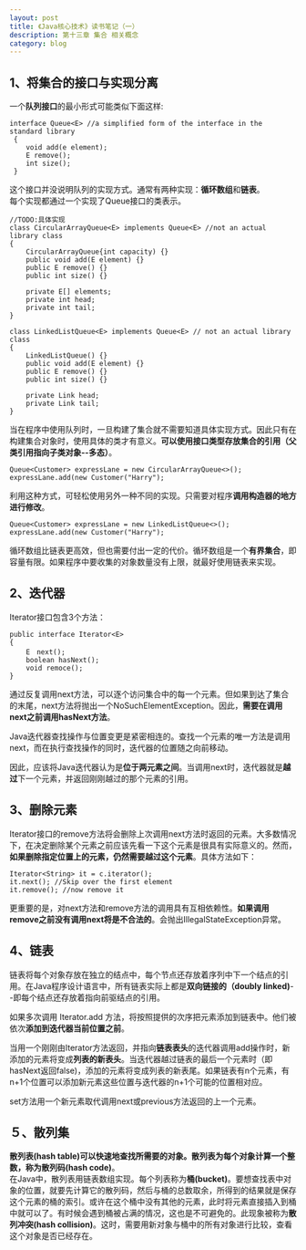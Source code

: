 ```yaml
---
layout: post
title: 《Java核心技术》读书笔记（一）
description: 第十三章 集合 相关概念
category: blog
---
```


## 1、将集合的接口与实现分离  
一个**队列接口**的最小形式可能类似下面这样:  

	interface Queue<E> //a simplified form of the interface in the standard library
	 {
		void add(e element);
		E remove();
		int size();
	 }
  

这个接口并没说明队列的实现方式。通常有两种实现：**循环数组**和**链表**。  
每个实现都通过一个实现了Queue接口的类表示。  

	//TODO:具体实现
	class CircularArrayQueue<E> implements Queue<E> //not an actual library class
	{
		CircularArrayQueue{int capacity) {}
		public void add(E element) {}
		public E remove() {}
		public int size() {}

		private E[] elements;
		private int head;
		private int tail;
	}  
    
	class LinkedListQueue<E> implements Queue<E> // not an actual library class
	{
		LinkedListQueue() {}
		public void add(E element) {}
		public E remove() {}
		public int size() {}

		private Link head;
		private Link tail;
	}  

当在程序中使用队列时，一旦构建了集合就不需要知道具体实现方式。因此只有在构建集合对象时，使用具体的类才有意义。**可以使用接口类型存放集合的引用（父类引用指向子类对象--多态）**。

	Queue<Customer> expressLane = new CircularArrayQueue<>();
	expressLane.add(new Customer("Harry");  

利用这种方式，可轻松使用另外一种不同的实现。只需要对程序**调用构造器的地方进行修改**。  

	Queue<Customer> expressLane = new LinkedListQueue<>();
	expressLane.add(new Customer("Harry");
  
循环数组比链表更高效，但也需要付出一定的代价。循环数组是一个**有界集合**，即容量有限。如果程序中要收集的对象数量没有上限，就最好使用链表来实现。  

## 2、迭代器
Iterator接口包含3个方法：  
	
	public interface Iterator<E>
	{
		E　next();
		boolean hasNext();
		void remoce();
	}

通过反复调用next方法，可以逐个访问集合中的每一个元素。但如果到达了集合的末尾，next方法将抛出一个NoSuchElementException。因此，**需要在调用next之前调用hasNext方法**。  

Java迭代器查找操作与位置变更是紧密相连的。查找一个元素的唯一方法是调用next，而在执行查找操作的同时，迭代器的位置随之向前移动。

因此，应该将Java迭代器认为是**位于两元素之间**。当调用next时，迭代器就是**越过**下一个元素，并返回刚刚越过的那个元素的引用。

## 3、删除元素
Iterator接口的remove方法将会删除上次调用next方法时返回的元素。大多数情况下，在决定删除某个元素之前应该先看一下这个元素是很具有实际意义的。然而，**如果删除指定位置上的元素，仍然需要越过这个元素**。具体方法如下：

	Iterator<String> it = c.iterator();
	it.next(); //Skip over the first element
	it.remove(); //now remove it

更重要的是，对next方法和remove方法的调用具有互相依赖性。**如果调用remove之前没有调用next将是不合法的**。会抛出IllegalStateException异常。

## 4、链表

链表将每个对象存放在独立的结点中，每个节点还存放着序列中下一个结点的引用。在Java程序设计语言中，所有链表实际上都是**双向链接的（doubly linked)**--即每个结点还存放着指向前驱结点的引用。

如果多次调用 Iterator.add 方法，将按照提供的次序把元素添加到链表中。他们被依次**添加到迭代器当前位置之前**。

当用一个刚刚由Iterator方法返回，并指向**链表表头**的迭代器调用add操作时，新添加的元素将变成**列表的新表头**。当迭代器越过链表的最后一个元素时（即hasNext返回false)，添加的元素将变成列表的新表尾。如果链表有n个元素，有n+1个位置可以添加新元素这些位置与迭代器的n+1个可能的位置相对应。 

set方法用一个新元素取代调用next或previous方法返回的上一个元素。　　

## ５、散列集

**散列表(hash table)**可以快速地查找所需要的对象。散列表为每个对象计算一个整数，称为**散列码(hash code)**。  
在Java中，散列表用链表数组实现。每个列表称为**桶(bucket)**。要想查找表中对象的位置，就要先计算它的散列码，然后与桶的总数取余，所得到的结果就是保存这个元素的桶的索引。或许在这个桶中没有其他的元素，此时将元素直接插入到桶中就可以了。有时候会遇到桶被占满的情况，这也是不可避免的。此现象被称为**散列冲突(hash collision)**。这时，需要用新对象与桶中的所有对象进行比较，查看这个对象是否已经存在。

